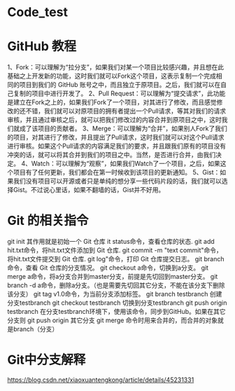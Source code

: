 # Code_test
# GitHub 教程
1、Fork：可以理解为“拉分支”，如果我们对某一个项目比较感兴趣，并且想在此基础之上开发新的功能，这时我们就可以Fork这个项目，这表示复制一个完成相同的项目到我们的 GitHub 账号之中，而且独立于原项目。之后，我们就可以在自己复制的项目中进行开发了。
2、Pull Request：可以理解为“提交请求”，此功能是建立在Fork之上的，如果我们Fork了一个项目，对其进行了修改，而且感觉修改的还不错，我们就可以对原项目的拥有者提出一个Pull请求，等其对我们的请求审核，并且通过审核之后，就可以把我们修改过的内容合并到原项目之中，这时我们就成了该项目的贡献者。
3、Merge：可以理解为“合并”，如果别人Fork了我们的项目，对其进行了修改，并且提出了Pull请求，这时我们就可以对这个Pull请求进行审核。如果这个Pull请求的内容满足我们的要求，并且跟我们原有的项目没有冲突的话，就可以将其合并到我们的项目之中。当然，是否进行合并，由我们决定。
4、Watch：可以理解为“观察”，如果我们Watch了一个项目，之后，如果这个项目有了任何更新，我们都会在第一时候收到该项目的更新通知。
5、Gist：如果我们没有项目可以开源或者只是单纯的想分享一些代码片段的话，我们就可以选择Gist。不过说心里话，如果不翻墙的话，Gist并不好用。



# Git 的相关指令
git init 其作用就是初始一个 Git 仓库
it status命令，查看仓库的状态.
git add hit.txt命令，将hit.txt文件添加到 Git 仓库.
git commit -m "text commit"命令，将hit.txt文件提交到 Git 仓库.
git log"命令，打印 Git 仓库提交日志。
git branch命令，查看 Git 仓库的分支情况。
git checkout a命令，切换到a分支。
git merge a命令，将a分支合并到master分支，前提是先切回到master分支。
git branch -d a命令，删除a分支。（也是需要先切回其它分支，不能在该分支下删除该分支）
git tag v1.0命令，为当前分支添加标签。
git branch testbranch 创建分支testbranch
git checkout testbranch 切换到分支testbranch
git push origin testbranch 在分支testbranch环境下，使用该命令，同步到GitHub。如果在其它分支则 git push origin 其它分支
git merge  命令时用来合并的，而合并的对象就是branch（分支）


# Git中分支解释
  https://blog.csdn.net/xiaoxuantengkong/article/details/45231331

